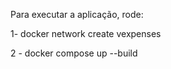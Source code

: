 Para executar a aplicação, rode:

1- docker network create vexpenses

2 - docker compose up --build
